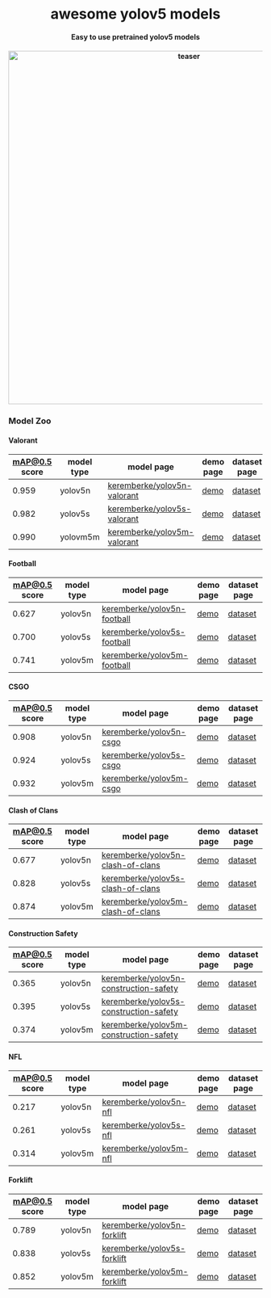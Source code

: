 <div align="center">
<h1>
  awesome yolov5 models
</h1>

<h4>
  Easy to use pretrained yolov5 models
</h4>

<h4>
    <img width="700" alt="teaser" src="https://user-images.githubusercontent.com/34196005/208124364-325c1b68-143f-4285-a5e9-13b2ceafcf64.gif">
</h4>

</div>

### Model Zoo

#### Valorant

| mAP@0.5 score | model type | model page | demo page | dataset page |
|---            |---         |---         |---        |---           |
| 0.959 | yolov5n | [keremberke/yolov5n-valorant](https://huggingface.co/keremberke/yolov5n-valorant) | [demo](https://huggingface.co/spaces/keremberke/valorant-object-detection) | [dataset](https://huggingface.co/datasets/keremberke/valorant-object-detection)
| 0.982 | yolov5s | [keremberke/yolov5s-valorant](https://huggingface.co/keremberke/yolov5s-valorant) | [demo](https://huggingface.co/spaces/keremberke/valorant-object-detection) | [dataset](https://huggingface.co/datasets/keremberke/valorant-object-detection)
| 0.990 | yolovm5m | [keremberke/yolov5m-valorant](https://huggingface.co/keremberke/yolov5m-valorant) | [demo](https://huggingface.co/spaces/keremberke/valorant-object-detection) | [dataset](https://huggingface.co/datasets/keremberke/valorant-object-detection)

#### Football

| mAP@0.5 score | model type | model page | demo page | dataset page | 
|---            |---         |---         |---        |---           |
| 0.627 | yolov5n | [keremberke/yolov5n-football](https://huggingface.co/keremberke/yolov5n-football) | [demo](https://huggingface.co/spaces/keremberke/football-object-detection) | [dataset](https://huggingface.co/datasets/keremberke/football-object-detection)
| 0.700 | yolov5s | [keremberke/yolov5s-football](https://huggingface.co/keremberke/yolov5s-football) | [demo](https://huggingface.co/spaces/keremberke/football-object-detection) | [dataset](https://huggingface.co/datasets/keremberke/football-object-detection)
| 0.741 | yolov5m | [keremberke/yolov5m-football](https://huggingface.co/keremberke/yolov5m-football) | [demo](https://huggingface.co/spaces/keremberke/football-object-detection) | [dataset](https://huggingface.co/datasets/keremberke/football-object-detection)

#### CSGO

| mAP@0.5 score | model type | model page | demo page | dataset page |
|---            |---         |---         |---        |---           |
| 0.908 | yolov5n | [keremberke/yolov5n-csgo](https://huggingface.co/keremberke/yolov5n-csgo) | [demo](https://huggingface.co/spaces/keremberke/csgo-object-detection) | [dataset](https://huggingface.co/datasets/keremberke/csgo-object-detection)
| 0.924 | yolov5s | [keremberke/yolov5s-csgo](https://huggingface.co/keremberke/yolov5s-csgo) | [demo](https://huggingface.co/spaces/keremberke/csgo-object-detection) | [dataset](https://huggingface.co/datasets/keremberke/csgo-object-detection)
| 0.932 | yolov5m | [keremberke/yolov5m-csgo](https://huggingface.co/keremberke/yolov5m-csgo) | [demo](https://huggingface.co/spaces/keremberke/csgo-object-detection) | [dataset](https://huggingface.co/datasets/keremberke/csgo-object-detection)

#### Clash of Clans

| mAP@0.5 score | model type | model page | demo page | dataset page |
|---            |---         |---         |---        |---           |
| 0.677 | yolov5n | [keremberke/yolov5n-clash-of-clans](https://huggingface.co/keremberke/yolov5n-clash-of-clans) | [demo](https://huggingface.co/spaces/keremberke/clash-of-clans-object-detection) | [dataset](https://huggingface.co/datasets/keremberke/clash-of-clans-object-detection)
| 0.828 | yolov5s | [keremberke/yolov5s-clash-of-clans](https://huggingface.co/keremberke/yolov5s-clash-of-clans) | [demo](https://huggingface.co/spaces/keremberke/clash-of-clans-object-detection) | [dataset](https://huggingface.co/datasets/keremberke/clash-of-clans-object-detection)
| 0.874 | yolov5m | [keremberke/yolov5m-clash-of-clans](https://huggingface.co/keremberke/yolov5m-clash-of-clans) | [demo](https://huggingface.co/spaces/keremberke/clash-of-clans-object-detection) | [dataset](https://huggingface.co/datasets/keremberke/clash-of-clans-object-detection)

#### Construction Safety

| mAP@0.5 score | model type | model page | demo page | dataset page |
|---            |---         |---         |---        |---           |
| 0.365 | yolov5n | [keremberke/yolov5n-construction-safety](https://huggingface.co/keremberke/yolov5n-construction-safety) | [demo](https://huggingface.co/spaces/keremberke/construction-safety-object-detection) | [dataset](https://huggingface.co/datasets/keremberke/construction-safety-object-detection)
| 0.395 | yolov5s | [keremberke/yolov5s-construction-safety](https://huggingface.co/keremberke/yolov5s-construction-safety) | [demo](https://huggingface.co/spaces/keremberke/construction-safety-object-detection) | [dataset](https://huggingface.co/datasets/keremberke/construction-safety-object-detection)
| 0.374 | yolov5m | [keremberke/yolov5m-construction-safety](https://huggingface.co/keremberke/yolov5m-construction-safety) | [demo](https://huggingface.co/spaces/keremberke/construction-safety-object-detection) | [dataset](https://huggingface.co/datasets/keremberke/construction-safety-object-detection)

#### NFL

| mAP@0.5 score | model type | model page | demo page | dataset page |
|---            |---         |---         |---        |---           |
| 0.217 | yolov5n | [keremberke/yolov5n-nfl](https://huggingface.co/keremberke/yolov5n-nfl) | [demo](https://huggingface.co/spaces/keremberke/nfl-object-detection) | [dataset](https://huggingface.co/datasets/keremberke/nfl-object-detection)
| 0.261 | yolov5s | [keremberke/yolov5s-nfl](https://huggingface.co/keremberke/yolov5s-nfl) | [demo](https://huggingface.co/spaces/keremberke/nfl-object-detection) | [dataset](https://huggingface.co/datasets/keremberke/nfl-object-detection)
| 0.314 | yolov5m | [keremberke/yolov5m-nfl](https://huggingface.co/keremberke/yolov5m-nfl) | [demo](https://huggingface.co/spaces/keremberke/nfl-object-detection) | [dataset](https://huggingface.co/datasets/keremberke/nfl-object-detection)

#### Forklift

| mAP@0.5 score | model type | model page | demo page | dataset page |
|---            |---         |---         |---        |---           |
| 0.789 | yolov5n | [keremberke/yolov5n-forklift](https://huggingface.co/keremberke/yolov5n-forklift) | [demo](https://huggingface.co/spaces/keremberke/forklift-object-detection) | [dataset]([https://huggingface.co/datasets/keremberke/nfl-object-detection](https://huggingface.co/datasets/keremberke/forklift-object-detection))
| 0.838 | yolov5s | [keremberke/yolov5s-forklift](https://huggingface.co/keremberke/yolov5s-forklift) | [demo](https://huggingface.co/spaces/keremberke/forklift-object-detection) | [dataset]([https://huggingface.co/datasets/keremberke/nfl-object-detection](https://huggingface.co/datasets/keremberke/forklift-object-detection))
| 0.852 | yolov5m | [keremberke/yolov5m-forklift](https://huggingface.co/keremberke/yolov5m-forklift) | [demo](https://huggingface.co/spaces/keremberke/forklift-object-detection) | [dataset]([https://huggingface.co/datasets/keremberke/nfl-object-detection](https://huggingface.co/datasets/keremberke/forklift-object-detection))
